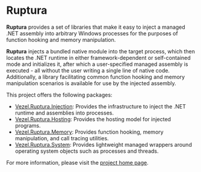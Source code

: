 # Ruptura

**Ruptura** provides a set of libraries that make it easy to inject a managed
.NET assembly into arbitrary Windows processes for the purposes of function
hooking and memory manipulation.

**Ruptura** injects a bundled native module into the target process, which then
locates the .NET runtime in either framework-dependent or self-contained mode
and initializes it, after which a user-specified managed assembly is executed -
all without the user writing a single line of native code. Additionally, a
library facilitating common function hooking and memory manipulation scenarios
is available for use by the injected assembly.

This project offers the following packages:

* [Vezel.Ruptura.Injection](https://www.nuget.org/packages/Vezel.Ruptura.Injection):
  Provides the infrastructure to inject the .NET runtime and assemblies into
  processes.
* [Vezel.Ruptura.Hosting](https://www.nuget.org/packages/Vezel.Ruptura.Hosting):
  Provides the hosting model for injected programs.
* [Vezel.Ruptura.Memory](https://www.nuget.org/packages/Vezel.Ruptura.Memory):
  Provides function hooking, memory manipulation, and call tracing utilities.
* [Vezel.Ruptura.System](https://www.nuget.org/packages/Vezel.Ruptura.System):
  Provides lightweight managed wrappers around operating system objects such as
  processes and threads.

For more information, please visit the
[project home page](https://docs.vezel.dev/ruptura).
